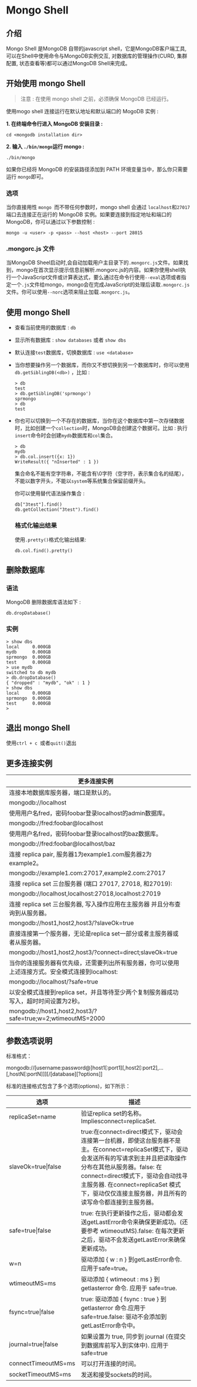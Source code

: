 # Mongo Shell

## 介绍

Mongo Shell 是MongoDB 自带的javascript shell，它是MongoDB客户端工具,可以在Shell中使用命令与MongoDB实例交互, 对数据库的管理操作(CURD, 集群配置, 状态查看等)都可以通过MongoDB Shell来完成。

## 开始使用 mongo Shell

> 注意 : 在使用 mongo shell 之前，必须确保 MongoDB 已经运行。

使用mogo shell 连接运行在默认地址和默认端口的 MogoDB 实例 :

**1. 在终端命令行进入 MongoDB 安装目录 :**

```shell
cd <mongodb installation dir>
```

**2. 输入 `./bin/mongo`运行 mongo :**

```shell
./bin/mongo
```

如果你已经将 MongoDB 的安装路径添加到 PATH 环境变量当中，那么你只需要运行 `mongo`即可。

### 选项

当你直接用性 `mongo `而不带任何参数时，mongo shell 会通过 `localhost`和`27017`端口去连接正在运行的 MongoDB 实例。如果要连接到指定地址和端口的MongoDB，你可以通过以下参数控制 :

```shell
mongo -u <user> -p <pass> --host <host> --port 28015
```

### .mongorc.js 文件

当MongoDB Sheel启动时,会自动加载用户主目录下的`.mongorc.js`文件。如果找到，mongo在首次显示提示信息前解析.mongorc.js的内容。如果你使用shell执行一个JavaScript文件或计算表达式，要么通过在命令行使用`--eval`选项或者指定一个`.js`文件给mongo，mongo会在完成JavaScript的处理后读取`.mongorc.js`文件。你可以使用`--norc`选项来阻止加载`.mongorc.js`。

## 使用 mongo Shell

+ 查看当前使用的数据库 : `db`


+ 显示所有数据库 : `show databases` 或者 `show dbs`


+ 默认连接`test`数据库，切换数据库 : `use <database>`


+ 当你想要操作另一个数据库，而你又不想切换到另一个数据库时，你可以使用 `db.getSiblingDB(<db>)` ，比如 :

  ```shell
  > db
  test
  > db.getSiblingDB('sprmongo')
  sprmongo
  > db
  test
  ```


+ 你也可以切换到一个不存在的数据库，当你在这个数据库中第一次存储数据时，比如创建一个`collection`时，MongoDB会创建这个数据可。比如 : 执行`insert`命令时会创建`mydb`数据库和`col`集合。

  ```shell
  > db
  mydb
  > db.col.insert({x: 1})
  WriteResult({ "nInserted" : 1 })
  ```

  集合命名不能有空字符串，不能含有\0字符（空字符，表示集合名的结尾），不能以数字开头，不能以`system`等系统集合保留前缀开头。

  你可以使用替代语法操作集合 :

  ```shell
  db["3test"].find()
  db.getCollection("3test").find()
  ```

  ### 格式化输出结果

  使用`.pretty()`格式化输出结果:

  ```shell
  db.col.find().pretty()
  ```


## 删除数据库

### 语法

MongoDB 删除数据库语法如下 :

```shell
db.dropDatabase()
```

### 实例

```shell
> show dbs
local     0.000GB
mydb      0.000GB
sprmongo  0.000GB
test      0.000GB
> use mydb
switched to db mydb
> db.dropDatabase()
{ "dropped" : "mydb", "ok" : 1 }
> show dbs
local     0.000GB
sprmongo  0.000GB
test      0.000GB
>
```



## 退出 mongo Shell

使用`ctrl + c `或者`quit()`退出

## 更多连接实例  

| 更多连接实例                                   |      |
| ---------------------------------------- | ---- |
| 连接本地数据库服务器，端口是默认的。                       |      |
| mongodb://localhost                      |      |
| 使用用户名fred，密码foobar登录localhost的admin数据库。  |      |
| mongodb://fred:foobar@localhost          |      |
| 使用用户名fred，密码foobar登录localhost的baz数据库。    |      |
| mongodb://fred:foobar@localhost/baz      |      |
| 连接 replica pair, 服务器1为example1.com服务器2为example2。 |      |
| mongodb://example1.com:27017,example2.com:27017 |      |
| 连接 replica set 三台服务器 (端口 27017, 27018, 和27019): |      |
| mongodb://localhost,localhost:27018,localhost:27019 |      |
| 连接 replica set 三台服务器, 写入操作应用在主服务器 并且分布查询到从服务器。 |      |
| mongodb://host1,host2,host3/?slaveOk=true |      |
| 直接连接第一个服务器，无论是replica set一部分或者主服务器或者从服务器。 |      |
| mongodb://host1,host2,host3/?connect=direct;slaveOk=true |      |
| 当你的连接服务器有优先级，还需要列出所有服务器，你可以使用上述连接方式。安全模式连接到localhost: |      |
| mongodb://localhost/?safe=true           |      |
| 以安全模式连接到replica set，并且等待至少两个复制服务器成功写入，超时时间设置为2秒。 |      |
| mongodb://host1,host2,host3/?safe=true;w=2;wtimeoutMS=2000 |      |

## 参数选项说明

标准格式：

mongodb://[username:password@]host1[:port1][,host2[:port2],...[,hostN[:portN]]][/[database][?options]]

标准的连接格式包含了多个选项(options)，如下所示：

| 选项                  | 描述                                       |
| ------------------- | ---------------------------------------- |
| replicaSet=name     | 验证replica set的名称。 Impliesconnect=replicaSet. |
| slaveOk=true\|false | true:在connect=direct模式下，驱动会连接第一台机器，即使这台服务器不是主。在connect=replicaSet模式下，驱动会发送所有的写请求到主并且把读取操作分布在其他从服务器。false: 在 connect=direct模式下，驱动会自动找寻主服务器. 在connect=replicaSet 模式下，驱动仅仅连接主服务器，并且所有的读写命令都连接到主服务器。 |
| safe=true\|false    | true: 在执行更新操作之后，驱动都会发送getLastError命令来确保更新成功。(还要参考 wtimeoutMS).false: 在每次更新之后，驱动不会发送getLastError来确保更新成功。 |
| w=n                 | 驱动添加 { w : n } 到getLastError命令. 应用于safe=true。 |
| wtimeoutMS=ms       | 驱动添加 { wtimeout : ms } 到 getlasterror 命令. 应用于 safe=true. |
| fsync=true\|false   | true: 驱动添加 { fsync : true } 到 getlasterror 命令.应用于 safe=true.false: 驱动不会添加到getLastError命令中。 |
| journal=true\|false | 如果设置为 true, 同步到 journal (在提交到数据库前写入到实体中). 应用于 safe=true |
| connectTimeoutMS=ms | 可以打开连接的时间。                               |
| socketTimeoutMS=ms  | 发送和接受sockets的时间。                         |
